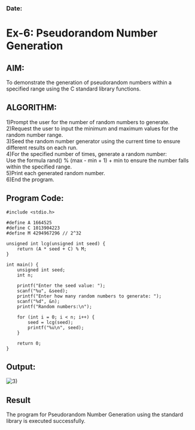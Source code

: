### Date:
# Ex-6: Pseudorandom Number Generation
## AIM:
To demonstrate the generation of pseudorandom numbers within a specified range using the C standard library functions.
## ALGORITHM:

1)Prompt the user for the number of random numbers to generate.</br>
2)Request the user to input the minimum and maximum values for the random number range.</br>
3)Seed the random number generator using the current time to ensure different results on each run.</br>
4)For the specified number of times, generate a random number:</br>
    Use the formula rand() % (max - min + 1) + min to ensure the number falls within the specified range.</br>
5)Print each generated random number.</br>
6)End the program.</br>

## Program Code:

```
#include <stdio.h>

#define A 1664525
#define C 1013904223
#define M 4294967296 // 2^32

unsigned int lcg(unsigned int seed) {
    return (A * seed + C) % M;
}

int main() {
    unsigned int seed;
    int n;

    printf("Enter the seed value: ");
    scanf("%u", &seed);
    printf("Enter how many random numbers to generate: ");
    scanf("%d", &n);
    printf("Random numbers:\n");

    for (int i = 0; i < n; i++) {
        seed = lcg(seed);
        printf("%u\n", seed);
    }

    return 0;
}
```
## Output:
![3)](https://github.com/user-attachments/assets/623d2b76-cb8e-43a6-88fe-3a15382a9006)

## Result

The program for Pseudorandom Number Generation using the standard library is executed successfully.
